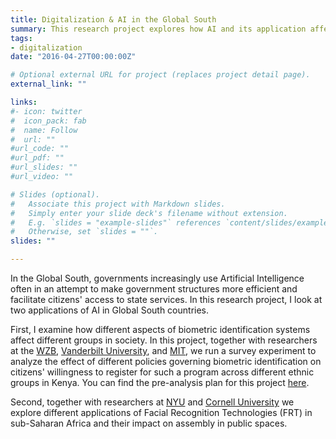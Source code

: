 ```yaml
---
title: Digitalization & AI in the Global South
summary: This research project explores how AI and its application affects political participation in the Global South.
tags:
- digitalization
date: "2016-04-27T00:00:00Z"

# Optional external URL for project (replaces project detail page).
external_link: ""

links:
#- icon: twitter
#  icon_pack: fab
#  name: Follow
#  url: ""
#url_code: ""
#url_pdf: ""
#url_slides: ""
#url_video: ""

# Slides (optional).
#   Associate this project with Markdown slides.
#   Simply enter your slide deck's filename without extension.
#   E.g. `slides = "example-slides"` references `content/slides/example-slides.md`.
#   Otherwise, set `slides = ""`.
slides: ""

---
```


In the Global South, governments increasingly use Artificial Intelligence often in an attempt to make government structures more efficient and facilitate citizens' access to state services. In this research project, I look at two applications of AI in Global South countries. 

First, I examine how different aspects of biometric identification systems affect different groups in society. In this project, together with researchers at the [WZB](https://wzb.eu/de), [Vanderbilt University](https://www.vanderbilt.edu/), and [MIT](https://www.mit.edu/), we run a survey experiment to analyze the effect of different policies governing biometric identification on citizens' willingness to register for such a program across different ethnic groups in Kenya. You can find the pre-analysis plan for this project [here](https://osf.io/57gqx). 

Second, together with researchers at [NYU](https://www.nyu.edu/) and [Cornell University](https://www.cornell.edu/) we explore different applications of Facial Recognition Technologies (FRT) in sub-Saharan Africa and their impact on assembly in public spaces. 

